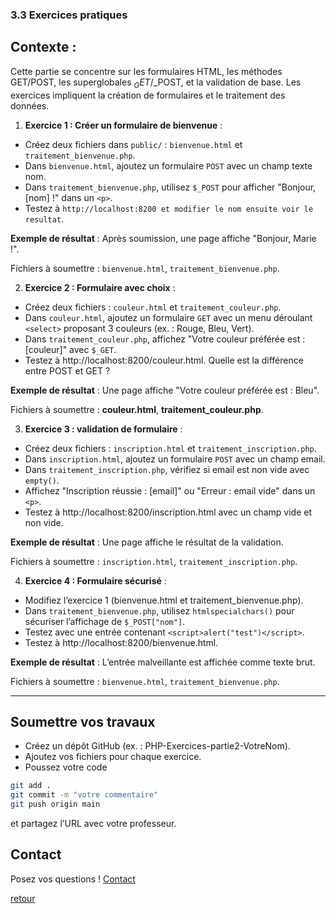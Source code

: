 ### 3.3 Exercices pratiques

## Contexte : 
Cette partie se concentre sur les formulaires HTML, les méthodes GET/POST, les superglobales $_GET/$_POST, et la validation de base. Les exercices impliquent la création de formulaires et le traitement des données.

1. **Exercice 1 : Créer un formulaire de bienvenue** :
- Créez deux fichiers dans `public/` : `bienvenue.html` et `traitement_bienvenue.php`. 
- Dans `bienvenue.html`, ajoutez un formulaire `POST` avec un champ texte nom. 
- Dans `traitement_bienvenue.php`, utilisez `$_POST` pour afficher "Bonjour, [nom] !" dans un `<p>`.
- Testez à `http://localhost:8200 et modifier le nom ensuite voir le resultat`. 

**Exemple de résultat** : Après soumission, une page affiche "Bonjour, Marie !".

Fichiers à soumettre : `bienvenue.html`, `traitement_bienvenue.php`.

2. **Exercice 2 : Formulaire avec choix** :
- Créez deux fichiers : `couleur.html` et `traitement_couleur.php`. 
- Dans `couleur.html`, ajoutez un formulaire `GET` avec un menu déroulant `<select>` proposant 3 couleurs (ex. : Rouge, Bleu, Vert). 
- Dans `traitement_couleur.php`, affichez "Votre couleur préférée est : [couleur]" avec `$_GET`.
- Testez à http://localhost:8200/couleur.html. Quelle est la différence entre POST et GET ?

**Exemple de résultat** : Une page affiche "Votre couleur préférée est : Bleu".

Fichiers à soumettre : **couleur.html**, **traitement_couleur.php**.

3. **Exercice 3 : validation de formulaire** :
- Créez deux fichiers : `inscription.html` et `traitement_inscription.php`. 
- Dans `inscription.html`, ajoutez un formulaire `POST` avec un champ email. 
- Dans `traitement_inscription.php`, vérifiez si email est non vide avec `empty()`. 
- Affichez "Inscription réussie : [email]" ou "Erreur : email vide" dans un `<p>`.
- Testez à http://localhost:8200/inscription.html avec un champ vide et non vide.

**Exemple de résultat** : Une page affiche le résultat de la validation.

Fichiers à soumettre : `inscription.html`, `traitement_inscription.php`.

4. **Exercice 4 : Formulaire sécurisé** :
- Modifiez l’exercice 1 (bienvenue.html et traitement_bienvenue.php). 
- Dans `traitement_bienvenue.php`, utilisez `htmlspecialchars()` pour sécuriser l’affichage de `$_POST["nom"]`. 
- Testez avec une entrée contenant `<script>alert("test")</script>`.
- Testez à http://localhost:8200/bienvenue.html.

**Exemple de résultat** : L’entrée malveillante est affichée comme texte brut.

Fichiers à soumettre : `bienvenue.html`, `traitement_bienvenue.php`.

---

## Soumettre vos travaux

- Créez un dépôt GitHub (ex. : PHP-Exercices-partie2-VotreNom). 
- Ajoutez vos fichiers pour chaque exercice. 
- Poussez votre code 

```bash
git add .
git commit -m "votre commentaire"
git push origin main
```

et partagez l’URL avec votre professeur. 

## Contact

Posez vos questions ! [Contact](../../contact.md)


[retour](../../php.md)
